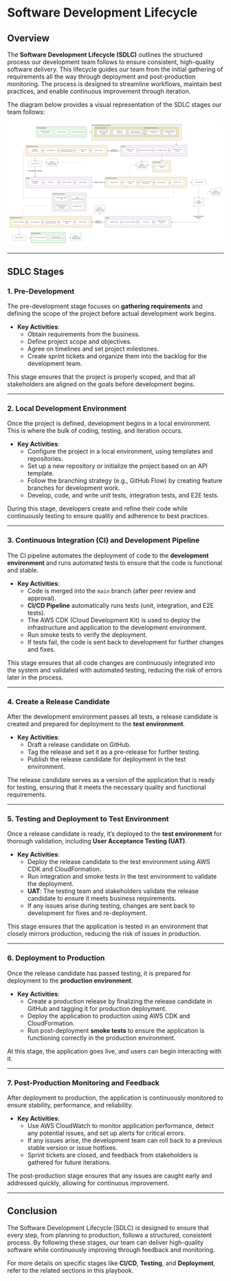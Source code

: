 # Software Development Lifecycle

## Overview

The **Software Development Lifecycle (SDLC)** outlines the structured process our development team follows to ensure consistent, high-quality software delivery. This lifecycle guides our team from the initial gathering of requirements all the way through deployment and post-production monitoring. The process is designed to streamline workflows, maintain best practices, and enable continuous improvement through iteration.

The diagram below provides a visual representation of the SDLC stages our team follows:

![Software Development Lifecycle](./img/software-development-lifecycle.png)

---

## SDLC Stages

### 1. Pre-Development

The pre-development stage focuses on **gathering requirements** and defining the scope of the project before actual development work begins.

- **Key Activities**:
  - Obtain requirements from the business.
  - Define project scope and objectives.
  - Agree on timelines and set project milestones.
  - Create sprint tickets and organize them into the backlog for the development team.

This stage ensures that the project is properly scoped, and that all stakeholders are aligned on the goals before development begins.

---

### 2. Local Development Environment

Once the project is defined, development begins in a local environment. This is where the bulk of coding, testing, and iteration occurs.

- **Key Activities**:
  - Configure the project in a local environment, using templates and repositories.
  - Set up a new repository or initialize the project based on an API template.
  - Follow the branching strategy (e.g., GitHub Flow) by creating feature branches for development work.
  - Develop, code, and write unit tests, integration tests, and E2E tests.

During this stage, developers create and refine their code while continuously testing to ensure quality and adherence to best practices.

---

### 3. Continuous Integration (CI) and Development Pipeline

The CI pipeline automates the deployment of code to the **development environment** and runs automated tests to ensure that the code is functional and stable.

- **Key Activities**:
  - Code is merged into the `main` branch (after peer review and approval).
  - **CI/CD Pipeline** automatically runs tests (unit, integration, and E2E tests).
  - The AWS CDK (Cloud Development Kit) is used to deploy the infrastructure and application to the development environment.
  - Run smoke tests to verify the deployment.
  - If tests fail, the code is sent back to development for further changes and fixes.

This stage ensures that all code changes are continuously integrated into the system and validated with automated testing, reducing the risk of errors later in the process.

---

### 4. Create a Release Candidate

After the development environment passes all tests, a release candidate is created and prepared for deployment to the **test environment**.

- **Key Activities**:
  - Draft a release candidate on GitHub.
  - Tag the release and set it as a pre-release for further testing.
  - Publish the release candidate for deployment in the test environment.

The release candidate serves as a version of the application that is ready for testing, ensuring that it meets the necessary quality and functional requirements.

---

### 5. Testing and Deployment to Test Environment

Once a release candidate is ready, it’s deployed to the **test environment** for thorough validation, including **User Acceptance Testing (UAT)**.

- **Key Activities**:
  - Deploy the release candidate to the test environment using AWS CDK and CloudFormation.
  - Run integration and smoke tests in the test environment to validate the deployment.
  - **UAT**: The testing team and stakeholders validate the release candidate to ensure it meets business requirements.
  - If any issues arise during testing, changes are sent back to development for fixes and re-deployment.

This stage ensures that the application is tested in an environment that closely mirrors production, reducing the risk of issues in production.

---

### 6. Deployment to Production

Once the release candidate has passed testing, it is prepared for deployment to the **production environment**.

- **Key Activities**:
  - Create a production release by finalizing the release candidate in GitHub and tagging it for production deployment.
  - Deploy the application to production using AWS CDK and CloudFormation.
  - Run post-deployment **smoke tests** to ensure the application is functioning correctly in the production environment.

At this stage, the application goes live, and users can begin interacting with it.

---

### 7. Post-Production Monitoring and Feedback

After deployment to production, the application is continuously monitored to ensure stability, performance, and reliability.

- **Key Activities**:
  - Use AWS CloudWatch to monitor application performance, detect any potential issues, and set up alerts for critical errors.
  - If any issues arise, the development team can roll back to a previous stable version or issue hotfixes.
  - Sprint tickets are closed, and feedback from stakeholders is gathered for future iterations.

The post-production stage ensures that any issues are caught early and addressed quickly, allowing for continuous improvement.

---

## Conclusion

The Software Development Lifecycle (SDLC) is designed to ensure that every step, from planning to production, follows a structured, consistent process. By following these stages, our team can deliver high-quality software while continuously improving through feedback and monitoring.

For more details on specific stages like **CI/CD**, **Testing**, and **Deployment**, refer to the related sections in this playbook.
